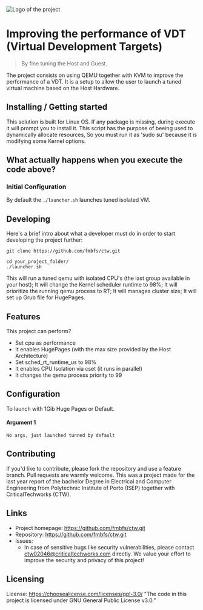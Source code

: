 ![Logo of the project](https://user-images.githubusercontent.com/91340451/167094022-ef4cf8fc-a67c-4b1f-b8e0-5034d4a531ce.svg)

# Improving the performance of VDT (Virtual Development Targets)
> By fine tuning the Host and Guest.

The project consists on using QEMU together with KVM to improve the performance of a VDT.
It is a setup to allow the user to launch a tuned virtual machine based on the Host Hardware.

## Installing / Getting started

This solution is built for Linux OS.
If any package is missing, during execute it will prompt you to install it.
This script has the purpose of beeing used to dynamically allocate resources,
So you must run it as 'sudo su' because it is modifying some Kernel options.

## What actually happens when you execute the code above?

### Initial Configuration

By default the ```./launcher.sh``` launches tuned isolated VM. 

## Developing

Here's a brief intro about what a developer must do in order to start developing
the project further:

```shell
git clone https://github.com/fmbfs/ctw.git
```
```shell
cd your_project_folder/
./launcher.sh
```

This will run a tuned qemu with isolated CPU's (the last group available in your host);
It will change the Kernel scheduler runtime to 98%;
It will prioritize the running qemu process to RT;
It will manages cluster size;
It will set up Grub file for HugePages.

## Features

This project can perform?

* Set cpu as performance
* It enables HugePages (with the max size provided by the Host Architecture)
* Set sched_rt_runtime_us to 98%
* It enables CPU Isolation via cset (it runs in parallel)
* It changes the qemu process priority to 99

## Configuration

To launch with 1Gib Huge Pages or Default.

#### Argument 1
`No args, just launched tunned by default`

## Contributing

If you'd like to contribute, please fork the repository and use a feature
branch. Pull requests are warmly welcome.
This was a project made for the last year report of the bachelor Degree in Electrical and Computer Engineering
from Polytechnic Institute of Porto (ISEP) together with CriticalTechworks (CTW).

## Links

- Project homepage: https://github.com/fmbfs/ctw.git
- Repository: https://github.com/fmbfs/ctw.git
- Issues:
  - In case of sensitive bugs like security vulnerabilities, please contact
    ctw02046@criticaltechworks.com directly. We value your effort
    to improve the security and privacy of this project!

## Licensing

License: https://choosealicense.com/licenses/gpl-3.0/
"The code in this project is licensed under GNU General Public License v3.0."
